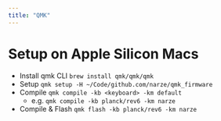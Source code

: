 ```yaml
---
title: "QMK"
---
```


# Setup on Apple Silicon Macs
- Install qmk CLI `brew install qmk/qmk/qmk`
- Setup `qmk setup -H ~/Code/github.com/narze/qmk_firmware`
- Compile `qmk compile -kb <keyboard> -km default`
  - e.g. `qmk compile -kb planck/rev6 -km narze`
- Compile &  Flash `qmk flash -kb planck/rev6 -km narze`